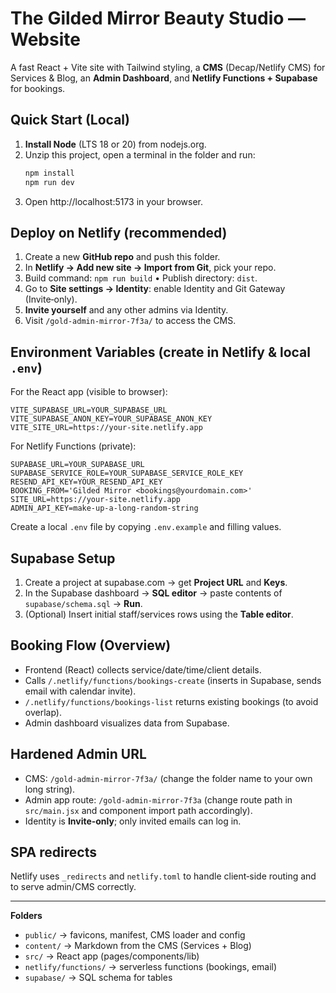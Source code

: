 # The Gilded Mirror Beauty Studio — Website

A fast React + Vite site with Tailwind styling, a **CMS** (Decap/Netlify CMS) for Services & Blog, an **Admin Dashboard**, and **Netlify Functions + Supabase** for bookings.

## Quick Start (Local)

1. **Install Node** (LTS 18 or 20) from nodejs.org.
2. Unzip this project, open a terminal in the folder and run:
   ```bash
   npm install
   npm run dev
   ```
3. Open http://localhost:5173 in your browser.

## Deploy on Netlify (recommended)

1. Create a new **GitHub repo** and push this folder.
2. In **Netlify → Add new site → Import from Git**, pick your repo.
3. Build command: `npm run build` • Publish directory: `dist`.
4. Go to **Site settings → Identity**: enable Identity and Git Gateway (Invite‑only).
5. **Invite yourself** and any other admins via Identity.
6. Visit `/gold-admin-mirror-7f3a/` to access the CMS.

## Environment Variables (create in Netlify & local `.env`)

For the React app (visible to browser):
```
VITE_SUPABASE_URL=YOUR_SUPABASE_URL
VITE_SUPABASE_ANON_KEY=YOUR_SUPABASE_ANON_KEY
VITE_SITE_URL=https://your-site.netlify.app
```

For Netlify Functions (private):
```
SUPABASE_URL=YOUR_SUPABASE_URL
SUPABASE_SERVICE_ROLE=YOUR_SUPABASE_SERVICE_ROLE_KEY
RESEND_API_KEY=YOUR_RESEND_API_KEY
BOOKING_FROM='Gilded Mirror <bookings@yourdomain.com>'
SITE_URL=https://your-site.netlify.app
ADMIN_API_KEY=make-up-a-long-random-string
```

Create a local `.env` file by copying `.env.example` and filling values.

## Supabase Setup

1. Create a project at supabase.com → get **Project URL** and **Keys**.
2. In the Supabase dashboard → **SQL editor** → paste contents of `supabase/schema.sql` → **Run**.
3. (Optional) Insert initial staff/services rows using the **Table editor**.

## Booking Flow (Overview)

- Frontend (React) collects service/date/time/client details.
- Calls `/.netlify/functions/bookings-create` (inserts in Supabase, sends email with calendar invite).
- `/.netlify/functions/bookings-list` returns existing bookings (to avoid overlap).
- Admin dashboard visualizes data from Supabase.

## Hardened Admin URL

- CMS: `/gold-admin-mirror-7f3a/` (change the folder name to your own long string).
- Admin app route: `/gold-admin-mirror-7f3a` (change route path in `src/main.jsx` and component import path accordingly).
- Identity is **Invite‑only**; only invited emails can log in.

## SPA redirects

Netlify uses `_redirects` and `netlify.toml` to handle client‑side routing and to serve admin/CMS correctly.

---

**Folders**

- `public/` → favicons, manifest, CMS loader and config
- `content/` → Markdown from the CMS (Services + Blog)
- `src/` → React app (pages/components/lib)
- `netlify/functions/` → serverless functions (bookings, email)
- `supabase/` → SQL schema for tables
